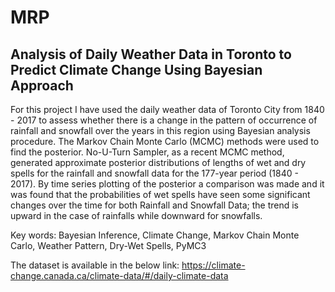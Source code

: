 # MRP
## Analysis of Daily Weather Data in Toronto to Predict Climate Change Using Bayesian Approach

For this project I have used the daily weather data of Toronto City from 1840 - 2017 to assess whether there is a change in the pattern of occurrence of rainfall and snowfall over the years in this region using Bayesian analysis procedure. The Markov Chain Monte Carlo (MCMC) methods were used to find the posterior. No-U-Turn Sampler, as a recent MCMC method, generated approximate posterior distributions of lengths of wet and dry spells for the rainfall and snowfall data for the 177-year period (1840 - 2017). By time series plotting of the posterior a comparison was made and it was found that the probabilities of wet spells have seen some significant changes over the time for both Rainfall and Snowfall Data; the trend is upward in the case of rainfalls while downward for snowfalls. 

Key words: Bayesian Inference, Climate Change, Markov Chain Monte Carlo, Weather Pattern, Dry-Wet Spells, PyMC3

The dataset is available in the below link:
https://climate-change.canada.ca/climate-data/#/daily-climate-data
